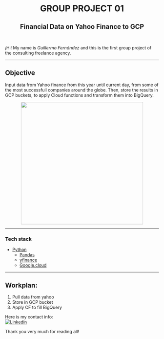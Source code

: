 <h1 align=center> GROUP PROJECT 01 </h1>
<h2 align=center> Financial Data on Yahoo Finance to GCP</h2>

<br>

¡Hi! My name is *Guillermo Fernández* and this is the first group project of the consulting freelance agency.

<hr>

## Objective
Input data from Yahoo finance from this year until current day, from some of the most successfull companies around the globe. Then, store the results in GCP buckets, to apply Cloud functions and transform them into BigQuery.

<div>
<p align="center"> <img src="https://th.bing.com/th/id/OIP.1pk39PFJ35_IiyRWVUn7HAHaEK?pid=ImgDet&rs=1" width="400px"> </p>
</div><hr>

### Tech stack
* [Python](https://docs.python.org/3/)
    * [Pandas](https://pandas.pydata.org/)
    * [yfinance](https://finance.yahoo.com/)
    * [Google.cloud](https://console.cloud.google.com/)

<hr>

## Workplan:
1. Pull data from yahoo
2. Store in GCP bucket
3. Apply CF to fill BigQuery

Here is my contact info:  
<a href="https://www.linkedin.com/in/fernandezguillermo"><img alt="Linkedin" title="Connect with me" src="https://img.shields.io/badge/Linkedin-0077B5?style=flat&logo=linkedin&logoColor=white"></a>  

Thank you very much for reading all!